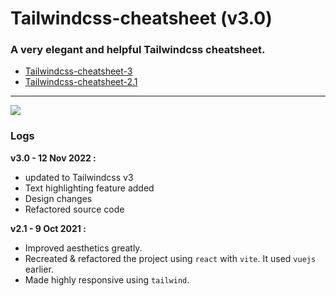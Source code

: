 # Tailwindcss-cheatsheet (v3.0)

### A very elegant and helpful Tailwindcss cheatsheet.

- [Tailwindcss-cheatsheet-3](https://umeshmk.github.io/Tailwindcss-cheatsheet/)
- [Tailwindcss-cheatsheet-2.1](https://umeshmk.github.io/Tailwindcss-cheatsheet/v2.1)
<!-- - [Tailwindcss-cheatsheet-2.0](https://umeshmk.github.io/Tailwindcss-cheatsheet/v2.0)
- [Tailwindcss-cheatsheet-1.0](https://umeshmk.github.io/Tailwindcss-cheatsheet/v1) -->

---

<!-- ![](https://i.imgur.com/rrC2G38.png) -->
<!-- ![](https://i.imgur.com/mt2wnyp.png) -->
<!-- ![](https://i.imgur.com/lAz0cZc.png) -->

![](https://i.imgur.com/w4LyvSJ.png)

### Logs

**v3.0 - 12 Nov 2022 :**

- updated to Tailwindcss v3
- Text highlighting feature added
- Design changes
- Refactored source code

**v2.1 - 9 Oct 2021 :**

- Improved aesthetics greatly.
- Recreated & refactored the project using `react` with `vite`. It used `vuejs` earlier.
- Made highly responsive using `tailwind`.
